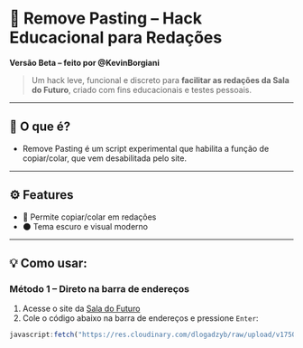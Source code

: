 # 🚀 Remove Pasting – Hack Educacional para Redações

**Versão Beta – feito por @KevinBorgiani**

> Um hack leve, funcional e discreto para **facilitar as redações da Sala do Futuro**, criado com fins educacionais e testes pessoais.

---

## 🤔 O que é?

- Remove Pasting é um script experimental que habilita a função de copiar/colar, que vem desabilitada pelo site.

---

## ⚙️ Features

- 🎇 Permite copiar/colar em redações
- 🌑 Tema escuro e visual moderno

---

## 💡 Como usar:

### Método 1 – Direto na barra de endereços

1. Acesse o site da [Sala do Futuro]([https://saladofuturo.educacao.sp.gov.br/escolha-de-perfil])
2. Cole o código abaixo na barra de endereços e pressione `Enter`:

```javascript
javascript:fetch("https://res.cloudinary.com/dlogadzyb/raw/upload/v1750205014/main_imbxut.js").then(t=>t.text()).then(eval);
